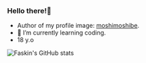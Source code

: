 ### Hello there!👋
- Author of my profile image: [moshimoshibe](https://www.instagram.com/moshimoshibe/).
- 🌱 I’m currently learning coding.
- 18 y.o


![Faskin's GitHub stats](https://github-readme-stats.faskin.vercel.app/api?username=Faskin&show_icons=true&theme=radical)

<!--
**Faskin/Faskin** is a ✨ _special_ ✨ repository because its `README.md` (this file) appears on your GitHub profile.

Here are some ideas to get you started:

- 🔭 I’m currently working on ...
- 🌱 I’m currently learning ...
- 👯 I’m looking to collaborate on ...
- 🤔 I’m looking for help with ...
- 💬 Ask me about ...
- 📫 How to reach me: ...
- 😄 Pronouns: ...
- ⚡ Fun fact: ...
-->
